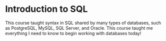 # Introduction to SQL

This course taught syntax in SQL shared by many types of databases, such as PostgreSQL, MySQL, SQL Server, and Oracle. This course taught me everything I need to know to begin working with databases today!
